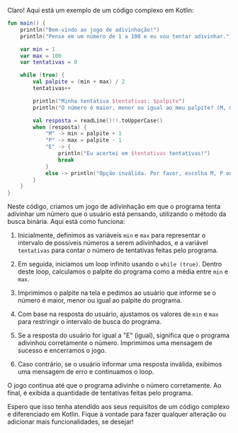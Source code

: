Claro! Aqui está um exemplo de um código complexo em Kotlin:

```kotlin
fun main() {
    println("Bem-vindo ao jogo de adivinhação!")
    println("Pense em um número de 1 a 100 e eu vou tentar adivinhar.")

    var min = 1
    var max = 100
    var tentativas = 0

    while (true) {
        val palpite = (min + max) / 2
        tentativas++

        println("Minha tentativa $tentativas: $palpite")
        println("O número é maior, menor ou igual ao meu palpite? (M, m, P, p, E, e)")

        val resposta = readLine()!!.toUpperCase()
        when (resposta) {
            "M" -> min = palpite + 1
            "P" -> max = palpite - 1
            "E" -> {
                println("Eu acertei em $tentativas tentativas!")
                break
            }
            else -> println("Opção inválida. Por favor, escolha M, P ou E.")
        }
    }
}
```

Neste código, criamos um jogo de adivinhação em que o programa tenta adivinhar um número que o usuário está pensando, utilizando o método da busca binária. Aqui está como funciona:

1. Inicialmente, definimos as variáveis `min` e `max` para representar o intervalo de possíveis números a serem adivinhados, e a variável `tentativas` para contar o número de tentativas feitas pelo programa.

2. Em seguida, iniciamos um loop infinito usando o `while (true)`. Dentro deste loop, calculamos o palpite do programa como a média entre `min` e `max`.

3. Imprimimos o palpite na tela e pedimos ao usuário que informe se o número é maior, menor ou igual ao palpite do programa.

4. Com base na resposta do usuário, ajustamos os valores de `min` e `max` para restringir o intervalo de busca do programa.

5. Se a resposta do usuário for igual a "E" (igual), significa que o programa adivinhou corretamente o número. Imprimimos uma mensagem de sucesso e encerramos o jogo.

6. Caso contrário, se o usuário informar uma resposta inválida, exibimos uma mensagem de erro e continuamos o loop.

O jogo continua até que o programa adivinhe o número corretamente. Ao final, é exibida a quantidade de tentativas feitas pelo programa.

Espero que isso tenha atendido aos seus requisitos de um código complexo e diferenciado em Kotlin. Fique à vontade para fazer qualquer alteração ou adicionar mais funcionalidades, se desejar!